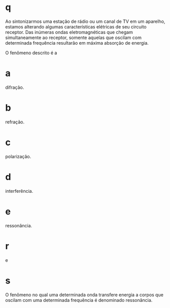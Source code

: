 # q
Ao sintonizarmos uma estação de rádio ou um canal de TV em um aparelho, estamos alterando algumas características elétricas de seu circuito receptor. Das inúmeras ondas eletromagnéticas que chegam simultaneamente ao receptor, somente aquelas que oscilam com determinada frequência resultarão em máxima absorção de energia.

O fenômeno descrito é a

# a
difração.

# b
refração.

# c
polarização.

# d
interferência.

# e
ressonância.

# r
e

# s
O fenômeno no qual uma determinada onda transfere energia a corpos que oscilam com uma determinada frequência é denominado ressonância.
